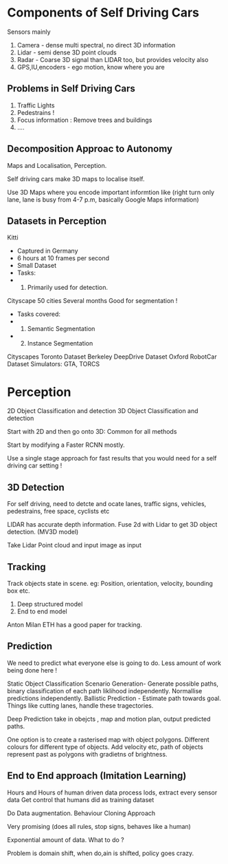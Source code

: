 # Components of Self Driving Cars

Sensors mainly

1. Camera - dense multi spectral, no direct 3D information
2. Lidar - semi dense 3D point clouds
3. Radar - Coarse 3D signal than LIDAR too, but provides velocity also
4. GPS,IU,encoders - ego motion, know where you are

## Problems in Self Driving Cars

1. Traffic Lights
2. Pedestrains !
3. Focus information :  Remove trees and buildings
4. ....


## Decomposition Approac to Autonomy

Maps and Localisation, Perception.

Self driving cars make 3D maps to localise itself.

Use 3D Maps where you encode important informtion like (right turn only lane, lane is busy from 4-7 p.m, basically Google Maps information)

## Datasets in Perception

Kitti
- Captured in Germany
- 6 hours at 10 frames per second
- Small Dataset
- Tasks:
- 1. Primarily used for detection.
  
Cityscape 
50 cities
Several months
Good for segmentation !
- Tasks covered:
- 1. Semantic Segmentation
- 2. Instance Segmentation


Cityscapes
Toronto Dataset
Berkeley DeepDrive Dataset
Oxford RobotCar Dataset
Simulators: GTA, TORCS


# Perception

2D Object Classification and detection
3D Object Classification and detection

Start with 2D and then go onto 3D:
Common for all methods

Start by modifying a Faster RCNN mostly.

Use a single stage approach for fast results that you would need for a  self driving car setting ! 

## 3D Detection

For self driving, need to detcte and ocate lanes, traffic signs, vehicles, pedestrains, free space, cyclists etc

LIDAR has accurate depth information. Fuse 2d with Lidar to get 3D object detection. (MV3D model)

Take Lidar Point cloud and input image as input

## Tracking 

Track objects state in scene.
eg: Position, orientation, velocity, bounding box etc.


1. Deep structured model
2. End to end model

Anton Milan ETH has a good paper for tracking.

## Prediction

We need to predict what everyone else is going to do. Less amount of work being done here !

Static Object Classification
Scenario Generation- Generate possible paths, binary classification of each path liklihood independently. Normallise predictions independently.
Ballistic Prediction - Estimate path towards goal.
Things like cutting lanes, handle these tragectories.

Deep Prediction take in obejcts , map and motion plan, output predicted paths.

One option is to create a rasterised map with object polygons. Different colours for different type of objects. Add velocity etc, path of objects represent past as polygons with gradietns of brightness. 

## End to End approach  (Imitation Learning)

Hours and Hours of human driven data
process lods, extract every sensor data
Get control that humans did as training dataset

Do Data augmentation. Behaviour Cloning Approach

Very promising (does all rules, stop signs, behaves like a human)

Exponential amount of data. What to do ?

Problem is domain shift, when do,ain is shifted, policy goes crazy.